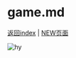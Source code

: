 

# game.md

[返回index](https://arcxingye.github.io/)
|
[NEW页面](https://amemei.github.io/)

![hy](https://count.getloli.com/get/@hy)
